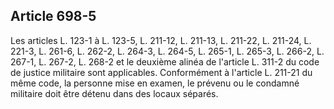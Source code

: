 Article 698-5
----
Les articles L. 123-1 à L. 123-5, L. 211-12, L. 211-13, L. 211-22, L. 211-24, L.
221-3, L. 261-6, L. 262-2, L. 264-3, L. 264-5, L. 265-1, L. 265-3, L. 266-2, L.
267-1, L. 267-2, L. 268-2 et le deuxième alinéa de l'article L. 311-2 du code de
justice militaire sont applicables. Conformément à l'article L. 211-21 du même
code, la personne mise en examen, le prévenu ou le condamné militaire doit être
détenu dans des locaux séparés.
